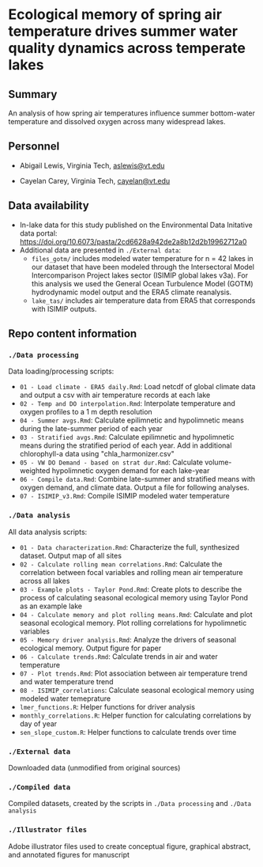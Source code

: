 # Ecological memory of spring air temperature drives summer water quality dynamics across temperate lakes

## Summary

An analysis of how spring air temperatures influence summer bottom-water temperature and dissolved oxygen across many widespread lakes.

## Personnel

-   Abigail Lewis, Virginia Tech, [aslewis\@vt.edu](mailto:aslewis@vt.edu)

-   Cayelan Carey, Virginia Tech, [cayelan\@vt.edu](mailto:cayelan@vt.edu)

## Data availability

-   In-lake data for this study published on the Environmental Data Initative data portal: <https://doi.org/10.6073/pasta/2cd6628a942de2a8b12d2b19962712a0>
-   Additional data are presented in `./External data`:
    -   `files_gotm/` includes modeled water temperature for n = 42 lakes in our dataset that have been modeled through the Intersectoral Model Intercomparison Project lakes sector (ISIMIP global lakes v3a). For this analysis we used the General Ocean Turbulence Model (GOTM) hydrodynamic model output and the ERA5 climate reanalysis.
    -   `lake_tas/` includes air temperature data from ERA5 that corresponds with ISIMIP outputs.

## Repo content information

### `./Data processing`

Data loading/processing scripts:

-   `01 - Load climate - ERA5 daily.Rmd`: Load netcdf of global climate data and output a csv with air temperature records at each lake
-   `02 - Temp and DO interpolation.Rmd`: Interpolate temperature and oxygen profiles to a 1 m depth resolution
-   `04 - Summer avgs.Rmd`: Calculate epilimnetic and hypolimnetic means during the late-summer period of each year
-   `03 - Stratified avgs.Rmd`: Calculate epilimnetic and hypolimnetic means during the stratified period of each year. Add in additional chlorophyll-a data using "chla_harmonizer.csv"
-   `05 - VW DO Demand - based on strat dur.Rmd`: Calculate volume-weighted hypolimnetic oxygen demand for each lake-year
-   `06 - Compile data.Rmd`: Combine late-summer and stratified means with oxygen demand, and climate data. Output a file for following analyses.
-   `07 - ISIMIP_v3.Rmd`: Compile ISIMIP modeled water temperature

### `./Data analysis`

All data analysis scripts:

-   `01 - Data characterization.Rmd`: Characterize the full, synthesized dataset. Output map of all sites
-   `02 - Calculate rolling mean correlations.Rmd`: Calculate the correlation between focal variables and rolling mean air temperature across all lakes
-   `03 - Example plots - Taylor Pond.Rmd`: Create plots to describe the process of calculating seasonal ecological memory using Taylor Pond as an example lake
-   `04 - Calculate memory and plot rolling means.Rmd`: Calculate and plot seasonal ecological memory. Plot rolling correlations for hypolimnetic variables
-   `05 - Memory driver analysis.Rmd`: Analyze the drivers of seasonal ecological memory. Output figure for paper
-   `06 - Calculate trends.Rmd`: Calculate trends in air and water temperature
-   `07 - Plot trends.Rmd`: Plot association between air temperature trend and water temperature trend
-   `08 - ISIMIP_correlations`: Calculate seasonal ecological memory using modeled water temeprature
-   `lmer_functions.R`: Helper functions for driver analysis
-   `monthly_correlations.R`: Helper function for calculating correlations by day of year
-   `sen_slope_custom.R`: Helper functions to calculate trends over time

### `./External data`

Downloaded data (unmodified from original sources)

### `./Compiled data`

Compiled datasets, created by the scripts in `./Data processing` and `./Data analysis`

### `./Illustrator files`

Adobe illustrator files used to create conceptual figure, graphical abstract, and annotated figures for manuscript
